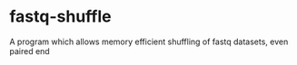 # fastq-shuffle
A program which allows memory efficient shuffling of fastq datasets, even paired end
